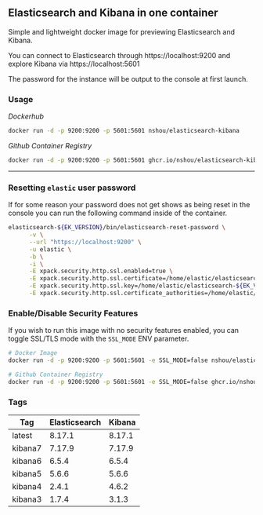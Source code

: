 ## Elasticsearch and Kibana in one container

Simple and lightweight docker image for previewing Elasticsearch and Kibana.

You can connect to Elasticsearch through https://localhost:9200 and explore Kibana via https://localhost:5601

The password for the instance will be output to the console at first launch.

### Usage
*Dockerhub*
```bash
docker run -d -p 9200:9200 -p 5601:5601 nshou/elasticsearch-kibana
```

*Github Container Registry*
```bash
docker run -d -p 9200:9200 -p 5601:5601 ghcr.io/nshou/elasticsearch-kibana
```

---

### Resetting `elastic` user password
If for some reason your password does not get shows as being reset in the console you can run the following command inside of the container.
```bash
elasticsearch-${EK_VERSION}/bin/elasticsearch-reset-password \
      -v \
      --url "https://localhost:9200" \
      -u elastic \
      -b \
      -i \
      -E xpack.security.http.ssl.enabled=true \
      -E xpack.security.http.ssl.certificate=/home/elastic/elasticsearch-${EK_VERSION}/config/certs/instance/instance.crt \
      -E xpack.security.http.ssl.key=/home/elastic/elasticsearch-${EK_VERSION}/config/certs/instance/instance.key \
      -E xpack.security.http.ssl.certificate_authorities=/home/elastic/elasticsearch-${EK_VERSION}/config/certs/ca/ca.crt
```

### Enable/Disable Security Features
If you wish to run this image with no security features enabled, you can toggle SSL/TLS mode with the `SSL_MODE` ENV parameter.
```bash
# Docker Image
docker run -d -p 9200:9200 -p 5601:5601 -e SSL_MODE=false nshou/elasticsearch-kibana

# Github Container Registry
docker run -d -p 9200:9200 -p 5601:5601 -e SSL_MODE=false ghcr.io/nshou/elasticsearch-kibana
```

### Tags

Tag     | Elasticsearch | Kibana
------- | ------------- | ------
latest  | 8.17.1        | 8.17.1
kibana7 | 7.17.9        | 7.17.9
kibana6 | 6.5.4         | 6.5.4
kibana5 | 5.6.6         | 5.6.6
kibana4 | 2.4.1         | 4.6.2
kibana3 | 1.7.4         | 3.1.3
